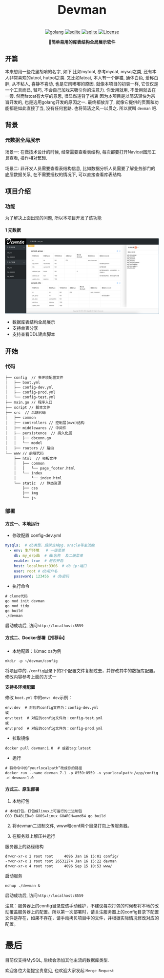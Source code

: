 
<p align="center" style="font-size: 40px;font-weight: bold">
	Devman
</p>

<p align="center">
    <a target="_blank" href="">
        <img src='https://img.shields.io/badge/Golang-1.21.1-green.svg' alt='golang'/>
    </a>
    <a target="_blank" href="">
        <img src='https://img.shields.io/badge/Sqlite-3.0-orange.svg' alt='sqlite'/>
    </a>
    <a target="_blank" href="">
        <img src='https://img.shields.io/badge/Layui-2.8-yellow.svg' alt='sqlite'/>
    </a>
    <a target="_blank" href="">
        <img src='https://img.shields.io/badge/License-apache2.0-blue.svg' alt='License'/>
    </a>
</p>

<p align="center">
	<strong>🚀简单易用的库表结构全局展示软件</strong>
</p>

## 开篇
本来想用一些花里胡哨的名字, 如下
    比如mytool, 参考mycat, mysql之类, 还有本人非常喜欢的utool, hutool之类.
    又比如fatcat, 本人有一个胖猫, 通体白色, 爱称白胖, 从不粘人, 喜静不喜动, 也是它肉嘟嘟的原因. 就像本项目的初衷一样, 
它仅仅是一个工具而已, 轻巧, 不会自己加戏来吸引你的注意力. 你爱用就用, 不爱用就丢在一旁. 然而fatcat有大亨的意思, 很显然违背了初衷
因为本项目是以简洁轻快为宗旨开发的, 也是选用golang开发的原因之一.
最终都放弃了, 就像它提供的页面和功能都是如此直接了当, 没有任何套路. 也将简洁之风一以贯之.
所以就叫 `devman` 吧.


## 背景

### 元数据全局展示

场景一: 在做技术设计的时候, 经常需要查看表结构, 每次都要打开Navicat图形工具查看, 操作相对繁琐. 

场景二: 非开发人员需要查看表结构信息, 比如数据分析人员需要了解业务部门的底层数据关系, 在不需要授权的情况下, 可以直接查看库表结构.  



## 项目介绍
### 功能
为了解决上面出现的问题, 所以本项目开发了该功能
#### 1 元数据

![](www/static/img/devman01.png)

- 数据库表结构全局展示
- 支持单表分享
- 支持查看DDL建库脚本


## 开始

### 代码


``` shell
├── config  // 多环境配置文件
│   ├── boot.yml
│   ├── config-dev.yml
│   ├── config-prod.yml
│   └── config-test.yml
├── main.go // 程序入口
├── script // 脚本文件
├── src  // 后端代码
│   ├── common
│   ├── controllers // 控制层(mvc)结构
│   ├── middlewares // 中间件
│   ├── persistence  // 持久化层
│   │   ├── dbconn.go
│   │   └── model
│   ├── routers // 路由
└── www // 前端代码
    ├── html  // 模板文件
    │   ├── common
    │   │   └── page_footer.html
    │   └── index
    │       └── index.html
    └── static  // 静态资源
        ├── css
        ├── img
        └── js

```

### 部署


#### 方式一、本地运行
- 修改配置
config-dev.yml
```yaml
mysqls:  # db类型，后续支持pg、oracle等主流db
  - env: 生产环境   # 一级菜单 
    db: my_erpdb  # db名称  及二级菜单
    enable: true  # 是否开启
    host: localhost:3306  # db ip:端口
    user: root # db用户名
    password: 123456  # db密码
```

- 执行命令
```shell
# clone代码
go mod init devman
go mod tidy
go build
./devman
```
启动成功后, 访问`http://localhost:8559`


#### 方式二、Docker部署【推荐👍】

- 本地配置：以mac os为例
```shell
mkdir -p ~/devman/config
```
将项目中的`./config`目录下的2个配置文件复制过去，并修改其中的数据库配置。修改内容参考上面的方式一

**支持多环境配置**

修改 `boot.yml` 中的`env: dev`示例：
```shell
env:dev  # 对应的config文件为：config-dev.yml
或
env:test  # 对应的config文件为：config-test.yml  
或
env:prod  # 对应的config文件为：config-prod.yml
```


- 拉取镜像
```shell
docker pull devman:1.0  # 或者tag:latest
```
- 运行
```shell
# 将命令中的“yourlocalpath”改成你的路径
docker run --name devman_7.1 -p 8559:8559 -v yourlocalpath:/app/config  -d devman:1.0
```



#### 方式三、原生部署
1. 本地打包
```shell
# 本地打包，打包成linux上可运行的二进制包
CGO_ENABLED=0 GOOS=linux GOARCH=amd64 go build
```
2. 将devman二进制文件, www和conf两个目录打包上传服务器。

3. 在服务器上解压并运行

服务器上的路径结构
```shell
drwxr-xr-x 2 root root     4096 Jan 16 15:01 config/
-rwxr-xr-x 1 root root 26531274 Jan 16 15:22 devman
drwxr-xr-x 4 root root     4096 Sep 15 10:53 www/
```
启动服务
```shell
nohup ./devman &
```
启动成功后, 访问`http://localhost:8559`


注意：服务器上的config目录应该手动维护，不建议每次打包的时候都将本地的改动覆盖服务器上的配置。所以第一次部署时，请关注服务器上的config目录下配置文件是存在，如果不存在，请手动拷贝项目中的文件，并根据实际情况修改对应的配置。


# 最后
目前仅支持MySQL, 后续会添加其他主流的数据库类型.

欢迎各位大佬提宝贵意见, 也欢迎大家发起 `Merge Request`